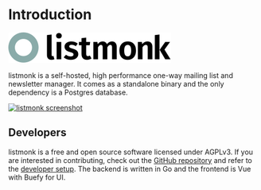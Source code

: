 # Introduction

[![listmonk](images/logo.svg)](https://reach.minimaworks.be)

listmonk is a self-hosted, high performance one-way mailing list and newsletter manager. It comes as a standalone binary and the only dependency is a Postgres database.

[![listmonk screenshot](https://user-images.githubusercontent.com/547147/134939475-e0391111-f762-44cb-b056-6cb0857755e3.png)](https://reach.minimaworks.be)

## Developers
listmonk is a free and open source software licensed under AGPLv3. If you are interested in contributing, check out the [GitHub repository](https://github.com/knadh/listmonk) and refer to the [developer setup](developer-setup.md). The backend is written in Go and the frontend is Vue with Buefy for UI. 
